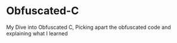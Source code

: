 # Obfuscated-C
My Dive into Obfuscated C, Picking apart the obfuscated code and explaining what I learned
